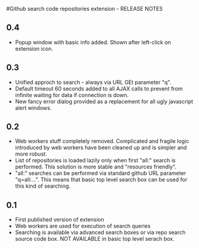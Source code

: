 #Github search code repositories extension - RELEASE NOTES

## 0.4
* Popup window with basic info added. Shown after left-click on extension icon.

## 0.3
* Unified approch to search - always via URL GEt parameter "q".
* Default timeout 60 seconds added to all AJAX calls to prevent from infinite waiting for data if connection is down.
* New fancy error dialog provided as a replacement for all ugly javascript alert windows.

## 0.2
* Web workers stuff completely removed. Complicated and fragile logic introduced by web workers have been cleaned up
and is simpler and more robust.
* List of repositories is loaded lazily only when first "all:" search is performed. This solution is more stable and "resources friendly".
* "all:" searches can be performed via standard github URL parameter "q=all:...". This means that basic top level search box can be used for this kind of searching.

## 0.1
* First published version of extension
* Web workers are used for execution of search queries
* Searching is available via advanced search boxes or via repo search source code box. NOT AVAILABLE in basic top level serach box. 
 

